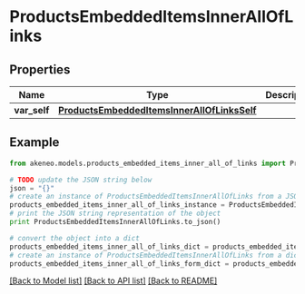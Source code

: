 # ProductsEmbeddedItemsInnerAllOfLinks


## Properties
Name | Type | Description | Notes
------------ | ------------- | ------------- | -------------
**var_self** | [**ProductsEmbeddedItemsInnerAllOfLinksSelf**](ProductsEmbeddedItemsInnerAllOfLinksSelf.md) |  | [optional] 

## Example

```python
from akeneo.models.products_embedded_items_inner_all_of_links import ProductsEmbeddedItemsInnerAllOfLinks

# TODO update the JSON string below
json = "{}"
# create an instance of ProductsEmbeddedItemsInnerAllOfLinks from a JSON string
products_embedded_items_inner_all_of_links_instance = ProductsEmbeddedItemsInnerAllOfLinks.from_json(json)
# print the JSON string representation of the object
print ProductsEmbeddedItemsInnerAllOfLinks.to_json()

# convert the object into a dict
products_embedded_items_inner_all_of_links_dict = products_embedded_items_inner_all_of_links_instance.to_dict()
# create an instance of ProductsEmbeddedItemsInnerAllOfLinks from a dict
products_embedded_items_inner_all_of_links_form_dict = products_embedded_items_inner_all_of_links.from_dict(products_embedded_items_inner_all_of_links_dict)
```
[[Back to Model list]](../README.md#documentation-for-models) [[Back to API list]](../README.md#documentation-for-api-endpoints) [[Back to README]](../README.md)


